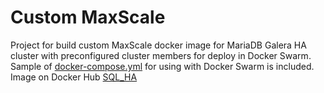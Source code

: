 # Custom MaxScale
Project for build custom MaxScale docker image for MariaDB Galera HA cluster with preconfigured cluster members for deploy in Docker Swarm. 
Sample of [docker-compose.yml](https://github.com/mtsinput/sql_ha/blob/main/docker-compose.yml) for using with Docker Swarm is included.
Image on Docker Hub [SQL_HA](https://hub.docker.com/r/wdmaster/sql_ha)
